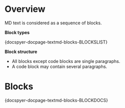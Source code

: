 <!--
{{
  "webtitle": "Markdown — docspyer documentation",
  "doctitle": "docspyer — Markdown",
  "codeblocks": false
}}
-->

# Overview

MD text is considered as a sequence of blocks.

**Block types**

{docspyer-docpage-textmd-blocks-BLOCKSLIST}

**Block structure**

- All blocks except code blocks are single paragraphs.
- A code block may contain several paragraphs.

# Blocks

{docspyer-docpage-textmd-blocks-BLOCKDOCS}
